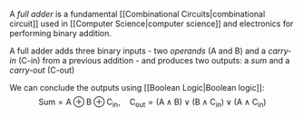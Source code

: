 A *full adder* is a fundamental [[Combinational Circuits|combinational circuit]] used in [[Computer Science|computer science]] and electronics for performing binary addition.

A full adder adds three binary inputs - two *operands* (A and B) and a *carry-in* (C-in) from a previous addition - and produces two outputs: a *sum* and a *carry-out* (C-out)

We can conclude the outputs using [[Boolean Logic|Boolean logic]]:
$$
\mathrm{Sum = A \oplus  B \oplus  C_{in}, \quad C_{out} = (A \land B) \vee (B \land C_{in}) \vee (A \land C_{in})}
$$

